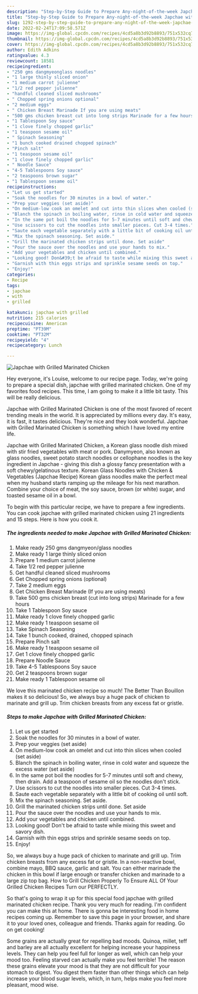 ```yaml
---
description: "Step-by-Step Guide to Prepare Any-night-of-the-week Japchae with Grilled Marinated Chicken"
title: "Step-by-Step Guide to Prepare Any-night-of-the-week Japchae with Grilled Marinated Chicken"
slug: 1292-step-by-step-guide-to-prepare-any-night-of-the-week-japchae-with-grilled-marinated-chicken
date: 2022-02-24T17:09:58.571Z
image: https://img-global.cpcdn.com/recipes/4cd5a8b3d92b8893/751x532cq70/japchae-with-grilled-marinated-chicken-recipe-main-photo.jpg
thumbnail: https://img-global.cpcdn.com/recipes/4cd5a8b3d92b8893/751x532cq70/japchae-with-grilled-marinated-chicken-recipe-main-photo.jpg
cover: https://img-global.cpcdn.com/recipes/4cd5a8b3d92b8893/751x532cq70/japchae-with-grilled-marinated-chicken-recipe-main-photo.jpg
author: Edith Adkins
ratingvalue: 4.3
reviewcount: 18581
recipeingredient:
- "250 gms dangmyeonglass noodles"
- "1 large thinly sliced onion"
- "1 medium carrot julienne"
- "1/2 red pepper julienne"
- "handful cleaned sliced mushrooms"
- " Chopped spring onions optional"
- "2 medium eggs"
- " Chicken Breast Marinade If you are using meats"
- "500 gms chicken breast cut into long strips Marinade for a few hours"
- "1 Tablespoon Soy sauce"
- "1 clove finely chopped garlic"
- "1 teaspoon sesame oil"
- " Spinach Seasoning"
- "1 bunch cooked drained chopped spinach"
- "Pinch salt"
- "1 teaspoon sesame oil"
- "1 clove finely chopped garlic"
- " Noodle Sauce"
- "4-5 Tablespoons Soy sauce"
- "2 teaspoons brown sugar"
- "1 Tablespoon sesame oil"
recipeinstructions:
- "Let us get started"
- "Soak the noodles for 30 minutes in a bowl of water."
- "Prep your veggies (set aside)"
- "On medium-low cook an omelet and cut into thin slices when cooled (set aside)"
- "Blanch the spinach in boiling water, rinse in cold water and squeeze the excess water (set aside)"
- "In the same pot boil the noodles for 5-7 minutes until soft and chewy, then drain. Add a teaspoon of sesame oil so the noodles don&#39;t stick."
- "Use scissors to cut the noodles into smaller pieces. Cut 3-4 times."
- "Saute each vegetable separately with a little bit of cooking oil until soft."
- "Mix the spinach seasoning. Set aside."
- "Grill the marinated chicken strips until done. Set aside"
- "Pour the sauce over the noodles and use your hands to mix."
- "Add your vegetables and chicken until combined."
- "Looking good! Don&#39;t be afraid to taste while mixing this sweet and savory dish."
- "Garnish with thin eggs strips and sprinkle sesame seeds on top."
- "Enjoy!"
categories:
- Recipe
tags:
- japchae
- with
- grilled

katakunci: japchae with grilled 
nutrition: 215 calories
recipecuisine: American
preptime: "PT39M"
cooktime: "PT32M"
recipeyield: "4"
recipecategory: Lunch

---
```



![Japchae with Grilled Marinated Chicken](https://img-global.cpcdn.com/recipes/4cd5a8b3d92b8893/751x532cq70/japchae-with-grilled-marinated-chicken-recipe-main-photo.jpg)

Hey everyone, it's Louise, welcome to our recipe page. Today, we're going to prepare a special dish, japchae with grilled marinated chicken. One of my favorites food recipes. This time, I am going to make it a little bit tasty. This will be really delicious.

Japchae with Grilled Marinated Chicken is one of the most favored of recent trending meals in the world. It is appreciated by millions every day. It's easy, it is fast, it tastes delicious. They're nice and they look wonderful. Japchae with Grilled Marinated Chicken is something which I have loved my entire life.

Japchae with Grilled Marinated Chicken, a Korean glass noodle dish mixed with stir fried vegetables with meat or pork. Danymyeon, also known as glass noodles, sweet potato starch noodles or cellophane noodles is the key ingredient in Japchae - giving this dish a glossy fancy presentation with a soft chewy/gelatinous texture. Korean Glass Noodles with Chicken &amp; Vegetables (Japchae Recipe) Korean glass noodles make the perfect meal when my husband starts ramping up the mileage for his next marathon. Combine your choice of meat, the soy sauce, brown (or white) sugar, and toasted sesame oil in a bowl.


To begin with this particular recipe, we have to prepare a few ingredients. You can cook japchae with grilled marinated chicken using 21 ingredients and 15 steps. Here is how you cook it.

<!--inarticleads1-->

##### The ingredients needed to make Japchae with Grilled Marinated Chicken:

1. Make ready 250 gms dangmyeon/glass noodles
1. Make ready 1 large thinly sliced onion
1. Prepare 1 medium carrot julienne
1. Take 1/2 red pepper julienne
1. Get handful cleaned sliced mushrooms
1. Get  Chopped spring onions (optional)
1. Take 2 medium eggs
1. Get  Chicken Breast Marinade (If you are using meats)
1. Take 500 gms chicken breast (cut into long strips) Marinade for a few hours
1. Take 1 Tablespoon Soy sauce
1. Make ready 1 clove finely chopped garlic
1. Make ready 1 teaspoon sesame oil
1. Take  Spinach Seasoning
1. Take 1 bunch cooked, drained, chopped spinach
1. Prepare Pinch salt
1. Make ready 1 teaspoon sesame oil
1. Get 1 clove finely chopped garlic
1. Prepare  Noodle Sauce
1. Take 4-5 Tablespoons Soy sauce
1. Get 2 teaspoons brown sugar
1. Make ready 1 Tablespoon sesame oil


We love this marinated chicken recipe so much! The Better Than Bouillon makes it so delicious! So, we always buy a huge pack of chicken to marinate and grill up. Trim chicken breasts from any excess fat or gristle. 

<!--inarticleads2-->

##### Steps to make Japchae with Grilled Marinated Chicken:

1. Let us get started
1. Soak the noodles for 30 minutes in a bowl of water.
1. Prep your veggies (set aside)
1. On medium-low cook an omelet and cut into thin slices when cooled (set aside)
1. Blanch the spinach in boiling water, rinse in cold water and squeeze the excess water (set aside)
1. In the same pot boil the noodles for 5-7 minutes until soft and chewy, then drain. Add a teaspoon of sesame oil so the noodles don&#39;t stick.
1. Use scissors to cut the noodles into smaller pieces. Cut 3-4 times.
1. Saute each vegetable separately with a little bit of cooking oil until soft.
1. Mix the spinach seasoning. Set aside.
1. Grill the marinated chicken strips until done. Set aside
1. Pour the sauce over the noodles and use your hands to mix.
1. Add your vegetables and chicken until combined.
1. Looking good! Don&#39;t be afraid to taste while mixing this sweet and savory dish.
1. Garnish with thin eggs strips and sprinkle sesame seeds on top.
1. Enjoy!


So, we always buy a huge pack of chicken to marinate and grill up. Trim chicken breasts from any excess fat or gristle. In a non-reactive bowl, combine mayo, BBQ sauce, garlic and salt. You can either marinade the chicken in this bowl if large enough or transfer chicken and marinade to a large zip top bag. How to Grill Chicken Properly To Ensure ALL Of Your Grilled Chicken Recipes Turn our PERFECTLY. 

So that's going to wrap it up for this special food japchae with grilled marinated chicken recipe. Thank you very much for reading. I'm confident you can make this at home. There is gonna be interesting food in home recipes coming up. Remember to save this page in your browser, and share it to your loved ones, colleague and friends. Thanks again for reading. Go on get cooking!

Some grains are actually great for repelling bad moods. Quinoa, millet, teff and barley are all actually excellent for helping increase your happiness levels. They can help you feel full for longer as well, which can help your mood too. Feeling starved can actually make you feel terrible! The reason these grains elevate your mood is that they are not difficult for your stomach to digest. You digest them faster than other things which can help increase your blood sugar levels, which, in turn, helps make you feel more pleasant, mood wise.
